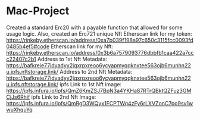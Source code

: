 # Mac-Project
 Created a standard Erc20 with a payable function that allowed for some usage logic. Also, created an Erc721 unique Nft
 Etherscan link for my token: https://rinkeby.etherscan.io/address/0xa7b039f198a97c650c3115fcc0093fd0485b4ef5#code
 Etherscan link for my Nft: https://rinkeby.etherscan.io/address/0x3b6a7579093776dbbfb1caa422a7ccc22407c2b1
 Address to 1st Nft Metadata: https://bafkreie77idyadyy2jqxrpxreoo6ycyapmyqqknxtee563ojb6munhn22u.ipfs.nftstorage.link/
 Address to 2nd Nft Metadata: https://bafkreie77idyadyy2jqxrpxreoo6ycyapmyqqknxtee563ojb6munhn22u.ipfs.nftstorage.link/
 ipfs Link to 1st Nft image: https://ipfs.infura.io/ipfs/QmZ6KmZSJ7BpN3a4YKHa87RTrQBktQZFuz3GMCjJs6Rhif
 ipfs Link to 2nd Nft Image: https://ipfs.infura.io/ipfs/QmRgD3WQyx1FCPTWq4zFy6rLXVZonC7po9sv1wwuXhquYq
